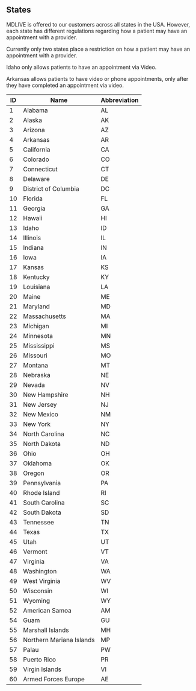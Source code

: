 ## States

MDLIVE is offered to our customers across all states in the USA.
However, each state has different regulations regarding how a patient
may have an appointment with a provider.

Currently only two states place a restriction on how a patient may have an appointment with a provider.

Idaho only allows patients to have an appointment via Video.

Arkansas allows patients to have video or phone appointments, only after they have completed an appointment via video.

ID	| Name           | Abbreviation
--- | -------------- | --------------
1 | Alabama | AL
 2 | Alaska | AK
 3 | Arizona | AZ
 4 | Arkansas | AR
 5 | California | CA
 6 | Colorado | CO
 7 | Connecticut | CT
 8 | Delaware | DE
 9 | District of Columbia | DC
 10 | Florida | FL
 11 | Georgia | GA
 12 | Hawaii | HI
 13 | Idaho | ID
 14 | Illinois | IL
 15 | Indiana | IN
 16 | Iowa | IA
 17 | Kansas | KS
 18 | Kentucky | KY
 19 | Louisiana | LA
 20 | Maine | ME
 21 | Maryland | MD
 22 | Massachusetts | MA
 23 | Michigan | MI
 24 | Minnesota | MN
 25 | Mississippi | MS
 26 | Missouri | MO
 27 | Montana | MT
 28 | Nebraska | NE
 29 | Nevada | NV
 30 | New Hampshire | NH
 31 | New Jersey | NJ
 32 | New Mexico | NM
 33 | New York | NY
 34 | North Carolina | NC
 35 | North Dakota | ND
 36 | Ohio | OH
 37 | Oklahoma | OK
 38 | Oregon | OR
 39 | Pennsylvania | PA
 40 | Rhode Island | RI
 41 | South Carolina | SC
 42 | South Dakota | SD
 43 | Tennessee | TN
 44 | Texas | TX
 45 | Utah | UT
 46 | Vermont | VT
 47 | Virginia | VA
 48 | Washington | WA
 49 | West Virginia | WV
 50 | Wisconsin | WI
 51 | Wyoming | WY
 52 | American Samoa | AM
 54 | Guam | GU
 55 | Marshall Islands | MH
 56 | Northern Mariana Islands | MP
 57 | Palau | PW
 58 | Puerto Rico | PR
 59 | Virgin Islands | VI
 60 | Armed Forces Europe | AE
